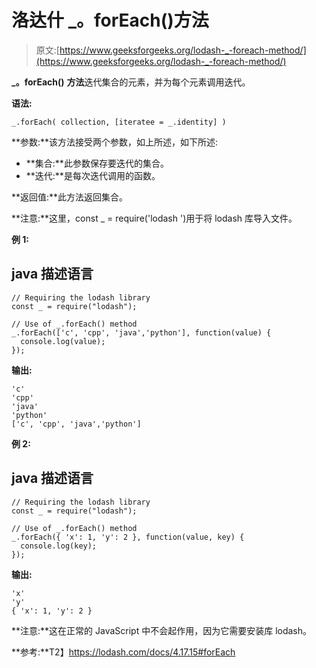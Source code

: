 # 洛达什 _。forEach()方法

> 原文:[https://www.geeksforgeeks.org/lodash-_-foreach-method/](https://www.geeksforgeeks.org/lodash-_-foreach-method/)

**_。forEach()** **方法**迭代集合的元素，并为每个元素调用迭代。

**语法:**

```
_.forEach( collection, [iteratee = _.identity] )

```

**参数:**该方法接受两个参数，如上所述，如下所述:

*   **集合:**此参数保存要迭代的集合。
*   **迭代:**是每次迭代调用的函数。

**返回值:**此方法返回集合。

**注意:**这里，const _ = require('lodash ')用于将 lodash 库导入文件。

**例 1:**

## java 描述语言

```
// Requiring the lodash library  
const _ = require("lodash");  

// Use of _.forEach() method 
_.forEach(['c', 'cpp', 'java','python'], function(value) {
  console.log(value);
});
```

**输出:**

```
'c'
'cpp'
'java'
'python'
['c', 'cpp', 'java','python']

```

**例 2:**

## java 描述语言

```
// Requiring the lodash library  
const _ = require("lodash");  

// Use of _.forEach() method 
_.forEach({ 'x': 1, 'y': 2 }, function(value, key) {
  console.log(key);
});
```

**输出:**

```
'x'
'y'
{ 'x': 1, 'y': 2 }

```

**注意:**这在正常的 JavaScript 中不会起作用，因为它需要安装库 lodash。

**参考:**T2】https://lodash.com/docs/4.17.15#forEach